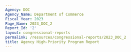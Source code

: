 ```yaml
---
Agency: DOC
Agency_Name: Department of Commerce
Fiscal_Year: 2023
Page_Name: 2023_DOC_2
Report_Id: '2'
layout: congressional-reports
permalink: /resources/congressional-reports/2023_DOC_2
title: Agency High-Priority Program Report
---
```

